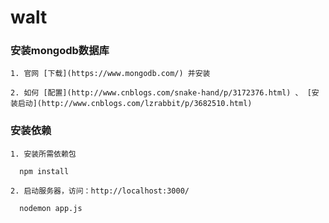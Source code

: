 # walt

### 安装mongodb数据库

    1. 官网 [下载](https://www.mongodb.com/) 并安装

    2. 如何 [配置](http://www.cnblogs.com/snake-hand/p/3172376.html) 、 [安装启动](http://www.cnblogs.com/lzrabbit/p/3682510.html)


### 安装依赖

    1. 安装所需依赖包

```
  npm install
```

    2. 启动服务器，访问：http://localhost:3000/

```
  nodemon app.js
```